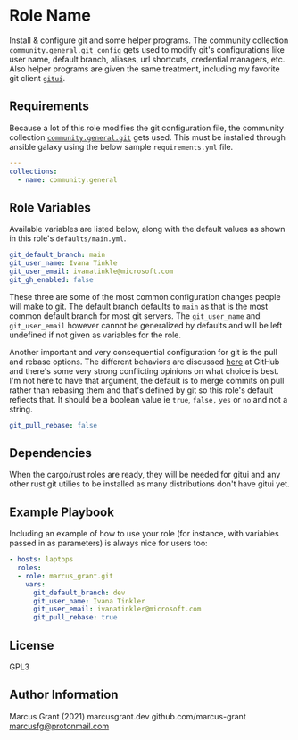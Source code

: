 Role Name
=========

Install & configure git and some helper programs. The community collection `community.general.git_config` gets used to modify git's configurations like user name, default branch, aliases, url shortcuts, credential managers, etc. Also helper programs are given the same treatment, including my favorite git client [`gitui`](https://github.com/Extrawurst/gitui).

Requirements
------------

Because a lot of this role modifies the git configuration file, the community collection [`community.general.git`](https://docs.ansible.com/ansible/latest/collections/community/general/git_config_module.html) gets used. This must be installed through ansible galaxy using the below sample `requirements.yml` file.

```yml
---
collections:
  - name: community.general
```

Role Variables
--------------

Available variables are listed below, along with the default values as shown in this role's `defaults/main.yml`.

```yaml
git_default_branch: main
git_user_name: Ivana Tinkle
git_user_email: ivanatinkle@microsoft.com
git_gh_enabled: false
```

These three are some of the most common configuration changes people will make to git. The default branch defaults to `main` as that is the most common default branch for most git servers. The `git_user_name` and `git_user_email` however cannot be generalized by defaults and will be left undefined if not given as variables for the role.

Another important and very consequential configuration for git is the pull and rebase options. The different behaviors are discussed [here](https://docs.github.com/en/repositories/configuring-branches-and-merges-in-your-repository/configuring-pull-request-merges/about-merge-methods-on-github) at GitHub and there's some very strong conflicting opinions on what choice is best. I'm not here to have that argument, the default is to merge commits on pull rather than rebasing them and that's defined by git so this role's default reflects that. It should be a boolean value ie `true`, `false,` `yes` or `no` and not a string.

```yaml
git_pull_rebase: false
```

Dependencies
------------

When the cargo/rust roles are ready, they will be needed for gitui and any other rust git utilies to be installed as many distributions don't have gitui yet.

Example Playbook
----------------

Including an example of how to use your role (for instance, with variables passed in as parameters) is always nice for users too:

```yaml
- hosts: laptops
  roles:
  - role: marcus_grant.git
    vars:
      git_default_branch: dev
      git_user_name: Ivana Tinkler
      git_user_email: ivanatinkler@microsoft.com
      git_pull_rebase: true
```

License
-------

GPL3

Author Information
------------------

Marcus Grant (2021)
marcusgrant.dev
github.com/marcus-grant
marcusfg@protonmail.com

